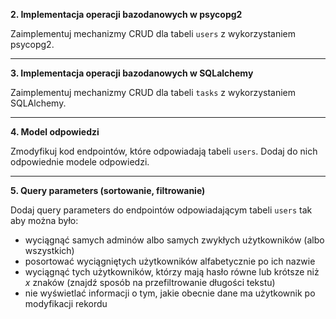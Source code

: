 **2. Implementacja operacji bazodanowych w psycopg2**

Zaimplementuj mechanizmy CRUD dla tabeli `users` z wykorzystaniem psycopg2.

---

**3. Implementacja operacji bazodanowych w SQLalchemy**

Zaimplementuj mechanizmy CRUD dla tabeli `tasks` z wykorzystaniem SQLAlchemy.

---

**4. Model odpowiedzi**

Zmodyfikuj kod endpointów, które odpowiadają tabeli `users`. Dodaj do nich odpowiednie modele odpowiedzi.

---

**5. Query parameters (sortowanie, filtrowanie)**

Dodaj query parameters do endpointów odpowiadającym tabeli `users` tak aby można było:
- wyciągnąć samych adminów albo samych zwykłych użytkowników (albo wszystkich)
- posortować wyciągniętych użytkowników alfabetycznie po ich nazwie
- wyciągnąć tych użytkowników, którzy mają hasło równe lub krótsze niż *x* znaków (znajdź sposób na przefiltrowanie długości tekstu)
- nie wyświetlać informacji o tym, jakie obecnie dane ma użytkownik po modyfikacji rekordu

